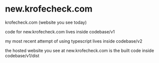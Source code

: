 # new.krofecheck.com
krofecheck.com (website you see today)

code for new.krofecheck.com lives inside codebase/v1

my most recent attempt of using typescript lives inside codebase/v2

the hosted website you see at new.krofecheck.com is the built code inside codebase/v1/dist
